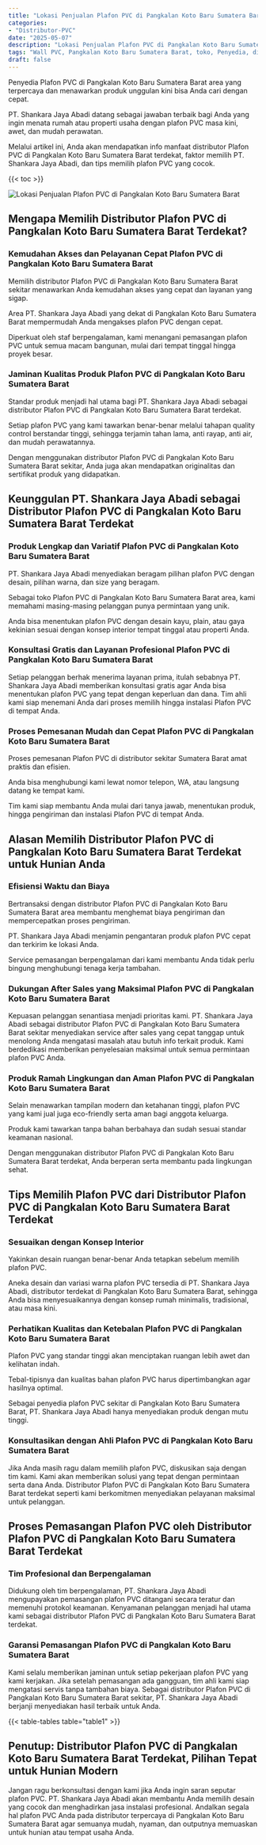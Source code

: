 ```yaml
---
title: "Lokasi Penjualan Plafon PVC di Pangkalan Koto Baru Sumatera Barat"
categories: 
- "Distributor-PVC"
date: "2025-05-07"
description: "Lokasi Penjualan Plafon PVC di Pangkalan Koto Baru Sumatera Barat untuk hunian, office, serta toko. Produk unggulan, variasi motif, variasi warna menarik, dengan layanan instalasi ditangani oleh tenaga ahli berpengalaman serta jaminan resmi!|Jasa penyediaan Plafon PVC di Pangkalan Koto Baru Sumatera Barat untuk keperluan tempat tinggal, perkantoran, atau gerai, beserta panel terbaik dan penempatan oleh teknisi profesional dan jaminan resmi.|Solusi Plafon PVC di Pangkalan Koto Baru Sumatera Barat yang andal untuk tempat tinggal, kantor, dan ritel, bersama material unggulan dan pemasangan oleh teknisi berpengalaman serta kepastian resmi.|Penjualan Plafon PVC di Pangkalan Koto Baru Sumatera Barat bagi rumah, kantor, dan gerai, dengan produk berkualitas dan penempatan oleh teknisi ahli, disertai beserta jaminan resmi.}"
tags: "Wall PVC, Pangkalan Koto Baru Sumatera Barat, toko, Penyedia, distributor"
draft: false
---
```


Penyedia Plafon PVC di Pangkalan Koto Baru Sumatera Barat area yang terpercaya dan menawarkan produk unggulan kini bisa Anda cari dengan cepat.

PT. Shankara Jaya Abadi datang sebagai jawaban terbaik bagi Anda yang ingin menata rumah atau properti usaha dengan plafon PVC masa kini, awet, dan mudah perawatan.

Melalui artikel ini, Anda akan mendapatkan info manfaat distributor Plafon PVC di Pangkalan Koto Baru Sumatera Barat terdekat, faktor memilih PT. Shankara Jaya Abadi, dan tips memilih plafon PVC yang cocok.

{{< toc >}}

![Lokasi Penjualan Plafon PVC di Pangkalan Koto Baru Sumatera Barat](/images/Distributor-PVC/Lokasi-Penjualan-Plafon-PVC-di-Pangkalan-Koto-Baru-Sumatera-Barat.png)


## Mengapa Memilih Distributor Plafon PVC di Pangkalan Koto Baru Sumatera Barat Terdekat?

### Kemudahan Akses dan Pelayanan Cepat Plafon PVC di Pangkalan Koto Baru Sumatera Barat

Memilih distributor Plafon PVC di Pangkalan Koto Baru Sumatera Barat sekitar menawarkan Anda kemudahan akses yang cepat dan layanan yang sigap.

Area PT. Shankara Jaya Abadi yang dekat di Pangkalan Koto Baru Sumatera Barat mempermudah Anda mengakses plafon PVC dengan cepat.

Diperkuat oleh staf berpengalaman, kami menangani pemasangan plafon PVC untuk semua macam bangunan, mulai dari tempat tinggal hingga proyek besar.

### Jaminan Kualitas Produk Plafon PVC di Pangkalan Koto Baru Sumatera Barat

Standar produk menjadi hal utama bagi PT. Shankara Jaya Abadi sebagai distributor Plafon PVC di Pangkalan Koto Baru Sumatera Barat terdekat.

Setiap plafon PVC yang kami tawarkan benar-benar melalui tahapan quality control berstandar tinggi, sehingga terjamin tahan lama, anti rayap, anti air, dan mudah perawatannya.

Dengan menggunakan distributor Plafon PVC di Pangkalan Koto Baru Sumatera Barat sekitar, Anda juga akan mendapatkan originalitas dan sertifikat produk yang didapatkan.

## Keunggulan PT. Shankara Jaya Abadi sebagai Distributor Plafon PVC di Pangkalan Koto Baru Sumatera Barat Terdekat

### Produk Lengkap dan Variatif Plafon PVC di Pangkalan Koto Baru Sumatera Barat

PT. Shankara Jaya Abadi menyediakan beragam pilihan plafon PVC dengan desain, pilihan warna, dan size yang beragam.

Sebagai toko Plafon PVC di Pangkalan Koto Baru Sumatera Barat area, kami memahami masing-masing pelanggan punya permintaan yang unik.

Anda bisa menentukan plafon PVC dengan desain kayu, plain, atau gaya kekinian sesuai dengan konsep interior tempat tinggal atau properti Anda.

### Konsultasi Gratis dan Layanan Profesional Plafon PVC di Pangkalan Koto Baru Sumatera Barat

Setiap pelanggan berhak menerima layanan prima, itulah sebabnya PT. Shankara Jaya Abadi memberikan konsultasi gratis agar Anda bisa menentukan plafon PVC yang tepat dengan keperluan dan dana. Tim ahli kami siap menemani Anda dari proses memilih hingga instalasi Plafon PVC di tempat Anda.

### Proses Pemesanan Mudah dan Cepat Plafon PVC di Pangkalan Koto Baru Sumatera Barat

Proses pemesanan Plafon PVC di distributor sekitar Sumatera Barat amat praktis dan efisien.

Anda bisa menghubungi kami lewat nomor telepon, WA, atau langsung datang ke tempat kami.

Tim kami siap membantu Anda mulai dari tanya jawab, menentukan produk, hingga pengiriman dan instalasi Plafon PVC di tempat Anda.

## Alasan Memilih Distributor Plafon PVC di Pangkalan Koto Baru Sumatera Barat Terdekat untuk Hunian Anda

### Efisiensi Waktu dan Biaya

Bertransaksi dengan distributor Plafon PVC di Pangkalan Koto Baru Sumatera Barat area membantu menghemat biaya pengiriman dan mempercepatkan proses pengiriman.

PT. Shankara Jaya Abadi menjamin pengantaran produk plafon PVC cepat dan terkirim ke lokasi Anda.

Service pemasangan berpengalaman dari kami membantu Anda tidak perlu bingung menghubungi tenaga kerja tambahan.

### Dukungan After Sales yang Maksimal Plafon PVC di Pangkalan Koto Baru Sumatera Barat

Kepuasan pelanggan senantiasa menjadi prioritas kami. PT. Shankara Jaya Abadi sebagai distributor Plafon PVC di Pangkalan Koto Baru Sumatera Barat sekitar menyediakan service after sales yang cepat tanggap untuk menolong Anda mengatasi masalah atau butuh info terkait produk. Kami berdedikasi memberikan penyelesaian maksimal untuk semua permintaan plafon PVC Anda.

### Produk Ramah Lingkungan dan Aman Plafon PVC di Pangkalan Koto Baru Sumatera Barat

Selain menawarkan tampilan modern dan ketahanan tinggi, plafon PVC yang kami jual juga eco-friendly serta aman bagi anggota keluarga.

Produk kami tawarkan tanpa bahan berbahaya dan sudah sesuai standar keamanan nasional.

Dengan menggunakan distributor Plafon PVC di Pangkalan Koto Baru Sumatera Barat terdekat, Anda berperan serta membantu pada lingkungan sehat.

## Tips Memilih Plafon PVC dari Distributor Plafon PVC di Pangkalan Koto Baru Sumatera Barat Terdekat

### Sesuaikan dengan Konsep Interior

Yakinkan desain ruangan benar-benar Anda tetapkan sebelum memilih plafon PVC.

Aneka desain dan variasi warna plafon PVC tersedia di PT. Shankara Jaya Abadi, distributor terdekat di Pangkalan Koto Baru Sumatera Barat, sehingga Anda bisa menyesuaikannya dengan konsep rumah minimalis, tradisional, atau masa kini.

### Perhatikan Kualitas dan Ketebalan Plafon PVC di Pangkalan Koto Baru Sumatera Barat

Plafon PVC yang standar tinggi akan menciptakan ruangan lebih awet dan kelihatan indah.

Tebal-tipisnya dan kualitas bahan plafon PVC harus dipertimbangkan agar hasilnya optimal.

Sebagai penyedia plafon PVC sekitar di Pangkalan Koto Baru Sumatera Barat, PT. Shankara Jaya Abadi hanya menyediakan produk dengan mutu tinggi.

### Konsultasikan dengan Ahli Plafon PVC di Pangkalan Koto Baru Sumatera Barat

Jika Anda masih ragu dalam memilih plafon PVC, diskusikan saja dengan tim kami. Kami akan memberikan solusi yang tepat dengan permintaan serta dana Anda. Distributor Plafon PVC di Pangkalan Koto Baru Sumatera Barat terdekat seperti kami berkomitmen menyediakan pelayanan maksimal untuk pelanggan.

## Proses Pemasangan Plafon PVC oleh Distributor Plafon PVC di Pangkalan Koto Baru Sumatera Barat Terdekat

### Tim Profesional dan Berpengalaman

Didukung oleh tim berpengalaman, PT. Shankara Jaya Abadi mengupayakan pemasangan plafon PVC ditangani secara teratur dan memenuhi protokol keamanan. Kenyamanan pelanggan menjadi hal utama kami sebagai distributor Plafon PVC di Pangkalan Koto Baru Sumatera Barat terdekat.

### Garansi Pemasangan Plafon PVC di Pangkalan Koto Baru Sumatera Barat

Kami selalu memberikan jaminan untuk setiap pekerjaan plafon PVC yang kami kerjakan. Jika setelah pemasangan ada gangguan, tim ahli kami siap mengatasi servis tanpa tambahan biaya. Sebagai distributor Plafon PVC di Pangkalan Koto Baru Sumatera Barat sekitar, PT. Shankara Jaya Abadi berjanji menyediakan hasil terbaik untuk Anda.

{{< table-tables table="table1" >}}

## Penutup: Distributor Plafon PVC di Pangkalan Koto Baru Sumatera Barat Terdekat, Pilihan Tepat untuk Hunian Modern

Jangan ragu berkonsultasi dengan kami jika Anda ingin saran seputar plafon PVC. PT. Shankara Jaya Abadi akan membantu Anda memilih desain yang cocok dan menghadirkan jasa instalasi profesional. Andalkan segala hal plafon PVC Anda pada distributor terpercaya di Pangkalan Koto Baru Sumatera Barat agar semuanya mudah, nyaman, dan outputnya memuaskan untuk hunian atau tempat usaha Anda.
